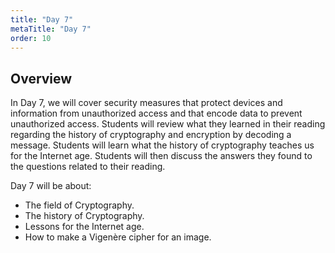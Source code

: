 ```yaml
---
title: "Day 7"
metaTitle: "Day 7"
order: 10
---
```


## Overview

In Day 7, we will cover security measures that protect devices and information from unauthorized access and that encode data to prevent unauthorized access. Students will review what they learned in their reading regarding the history of cryptography and encryption by decoding a message. Students will learn what the history of cryptography teaches us for the Internet age. Students will then discuss the answers they found to the questions related to their reading.

Day 7 will be about:

* The field of Cryptography.
* The history of Cryptography.
* Lessons for the Internet age.
* How to make a Vigenère cipher for an image.